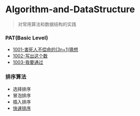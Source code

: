 # Algorithm-and-DataStructure

> 对常用算法和数据结构的实践

### PAT(Basic Level)

* [1001-害死人不偿命的(3n+1)猜想](PTA/basic_level/1001.cpp)
* [1002-写出这个数](PTA/basic_level/1002.cpp)
* [1003-我要通过](PTA/basic_level/1003.cpp)

### 排序算法

* 选择排序
* 冒泡排序
* 插入排序
* [快速排序](sort/quickSort.cpp)